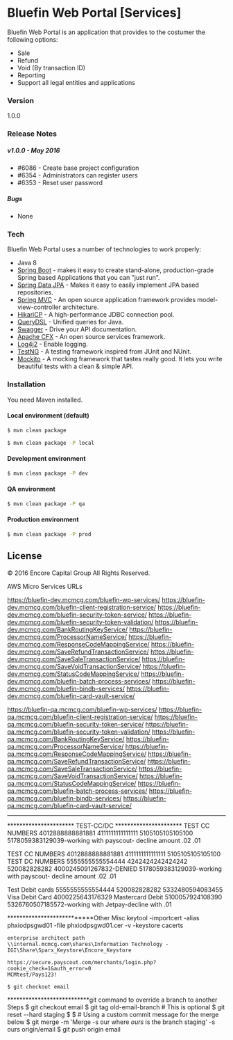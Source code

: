 # Bluefin Web Portal [Services]

Bluefin Web Portal is an application that provides to the costumer the following options:

  - Sale
  - Refund
  - Void (By transaction ID)
  - Reporting
  - Support all legal entities and applications 

### Version
1.0.0

### Release Notes
##### v1.0.0 - May 2016
* #6086 - Create base project configuration
* #6354 - Administrators can register users
* #6353 - Reset user password
##### Bugs
* None

### Tech

Bluefin Web Portal uses a number of technologies to work properly:

* Java 8
* [Spring Boot] - makes it easy to create stand-alone, production-grade Spring based Applications that you can "just run".
* [Spring Data JPA] - Makes it easy to easily implement JPA based repositories.
* [Spring MVC] - An open source application framework provides model-view-controller architecture.
* [HikariCP] - A high-performance JDBC connection pool.
* [QueryDSL] - Unified queries for Java.
* [Swagger] - Drive your API documentation.
* [Apache CFX] - An open source services framework.
* [Log4j2] - Enable logging.
* [TestNG] - A testing framework inspired from JUnit and NUnit. 
* [Mockito] - A mocking framework that tastes really good. It lets you write beautiful tests with a clean & simple API. 

### Installation

You need Maven installed.

#### **Local** environment (default)

```sh
$ mvn clean package
```
```sh
$ mvn clean package -P local
```

#### **Development** environment
```sh
$ mvn clean package -P dev
```

#### **QA** environment
```sh
$ mvn clean package -P qa
```

#### **Production** environment
```sh
$ mvn clean package -P prod
```

License
----

© 2016 Encore Capital Group All Rights Reserved.



[git-repo-url]: <http://tfs-prd.internal.mcmcg.com:8080/tfs/Encore/ICO/_git/Bluefin-web-portal-services>
[Spring Boot]: <http://projects.spring.io/spring-boot/>
[Spring Data JPA]: <http://projects.spring.io/spring-data-jpa/>
[Spring MVC]: <https://spring.io/guides/gs/rest-service/>
[QueryDSL]: <http://www.querydsl.com/>
[HikariCP]: <https://brettwooldridge.github.io/HikariCP/>
[Swagger]: <http://swagger.io/>
[Log4j2]: <http://logging.apache.org/log4j/2.x/>
[Apache CFX]: <http://cxf.apache.org/>
[Mockito]: <http://mockito.org/>
[TestNG]: <http://testng.org/doc/index.html>

AWS Micro Services URLs

https://bluefin-dev.mcmcg.com/bluefin-wp-services/
https://bluefin-dev.mcmcg.com/bluefin-client-registration-service/
https://bluefin-dev.mcmcg.com/bluefin-security-token-service/
https://bluefin-dev.mcmcg.com/bluefin-security-token-validation/
https://bluefin-dev.mcmcg.com/BankRoutingKeyService/
https://bluefin-dev.mcmcg.com/ProcessorNameService/
https://bluefin-dev.mcmcg.com/ResponseCodeMappingService/
https://bluefin-dev.mcmcg.com/SaveRefundTransactionService/
https://bluefin-dev.mcmcg.com/SaveSaleTransactionService/
https://bluefin-dev.mcmcg.com/SaveVoidTransactionService/
https://bluefin-dev.mcmcg.com/StatusCodeMappingService/
https://bluefin-dev.mcmcg.com/bluefin-batch-process-services/
https://bluefin-dev.mcmcg.com/bluefin-bindb-services/
https://bluefin-dev.mcmcg.com/bluefin-card-vault-service/

https://bluefin-qa.mcmcg.com/bluefin-wp-services/
https://bluefin-qa.mcmcg.com/bluefin-client-registration-service/
https://bluefin-qa.mcmcg.com/bluefin-security-token-service/
https://bluefin-qa.mcmcg.com/bluefin-security-token-validation/
https://bluefin-qa.mcmcg.com/BankRoutingKeyService/
https://bluefin-qa.mcmcg.com/ProcessorNameService/
https://bluefin-qa.mcmcg.com/ResponseCodeMappingService/
https://bluefin-qa.mcmcg.com/SaveRefundTransactionService/
https://bluefin-qa.mcmcg.com/SaveSaleTransactionService/
https://bluefin-qa.mcmcg.com/SaveVoidTransactionService/
https://bluefin-qa.mcmcg.com/StatusCodeMappingService/
https://bluefin-qa.mcmcg.com/bluefin-batch-process-services/
https://bluefin-qa.mcmcg.com/bluefin-bindb-services/
https://bluefin-qa.mcmcg.com/bluefin-card-vault-service/

*********************************************************
**********************	TEST-CC/DC  **********************
	TEST CC NUMBERS
	4012888888881881
	4111111111111111
	5105105105105100
	5178059383129039-working with payscout- decline amount .02 .01
	
TEST CC NUMBERS
4012888888881881
4111111111111111
5105105105105100
TEST DC NUMBERS
5555555555554444
4242424242424242
520082828282
4000245091267832-DENIED
5178059383129039-working with payscout- decline amount .02 .01

Test Debit cards
5555555555554444
520082828282
5332480594083455
Visa Debit Card
4000225643176329
Mastercard Debit
5100057924108390
5326760507185572-working with Jetpay-decline with .01

***************************Other Misc
	keytool -importcert -alias  phxiodpsgwd01 -file phxiodpsgwd01.cer -v -keystore cacerts 
	
	enterprise architect path
	\\internal.mcmcg.com\shares\Information Technology - IGI\Share\Sparx_Keystore\Encore_Keystore
	
	https://secure.payscout.com/merchants/login.php?cookie_check=1&auth_error=0
	MCMtest/Pays123!

	$ git checkout email
	
***************************git command to override a branch to another
Steps
$ git checkout email
$ git tag old-email-branch # This is optional
$ git reset --hard staging
$
$ # Using a custom commit message for the merge below
$ git merge -m 'Merge -s our where _ours_ is the branch staging' -s ours origin/email
$ git push origin email